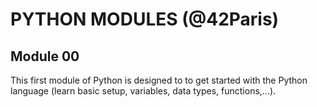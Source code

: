 # PYTHON MODULES (@42Paris)

## Module 00
This first module of Python is designed to to get started with the Python language (learn basic setup, variables, data types, functions,...).
